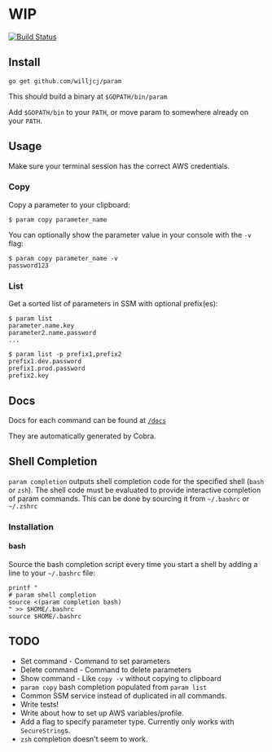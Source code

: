# WIP

[![Build Status](https://travis-ci.com/WillJCJ/param.svg?branch=master)](https://travis-ci.com/WillJCJ/param)

## Install

    go get github.com/willjcj/param

This should build a binary at `$GOPATH/bin/param`

Add `$GOPATH/bin` to your `PATH`, or move param to somewhere
already on your `PATH`.

## Usage

Make sure your terminal session has the correct AWS credentials.

### Copy

Copy a parameter to your clipboard:

    $ param copy parameter_name

You can optionally show the parameter value in your console with the `-v` flag:

	$ param copy parameter_name -v
	password123

### List

Get a sorted list of parameters in SSM with optional prefix(es):

    $ param list
    parameter.name.key
    parameter2.name.password
    ...

    $ param list -p prefix1,prefix2
    prefix1.dev.password
    prefix1.prod.password
    prefix2.key

## Docs

Docs for each command can be found at [`/docs`](docs/param.md)

They are automatically generated by Cobra.

## Shell Completion

`param completion` outputs shell completion code for the specified shell (`bash` or `zsh`).
The shell code must be evaluated to provide interactive completion of
param commands.
This can be done by sourcing it from `~/.bashrc` or `~/.zshrc`

### Installation

#### bash

Source the bash completion script every time you start a shell
by adding a line to your `~/.bashrc` file:

    printf "
    # param shell completion
    source <(param completion bash)
    " >> $HOME/.bashrc
    source $HOME/.bashrc

## TODO

- Set command - Command to set parameters
- Delete command - Command to delete parameters
- Show command - Like `copy -v` without copying to clipboard
- `param copy` bash completion populated from `param list`
- Common SSM service instead of duplicated in all commands.
- Write tests!
- Write about how to set up AWS variables/profile.
- Add a flag to specify parameter type. Currently only works with `SecureString`s.
- `zsh` completion doesn't seem to work.
